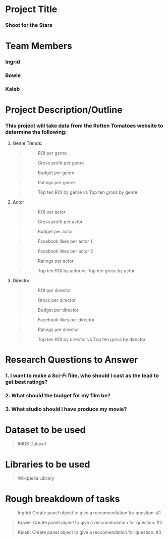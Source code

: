 # Project Title
### Shoot for the Stars 

# Team Members
### Ingrid 
### Bowie 
### Kaleb 

# Project Description/Outline
### This project will take data from the Rotten Tomatoes website to determine the following:
1. Genre Trends:
    >> ROI per genre 

    >> Gross profit per genre 

    >> Budget per genre 

    >> Ratings per genre 

    >> Top ten ROI by genre vs Top ten gross by genre 

2. Actor
    >> ROI per actor 

    >> Gross profit per actor

    >> Budget per actor 

    >> Facebook likes per actor 1

    >> Facebook likes per actor 2

    >> Ratings per actor

    >> Top ten ROI by actor vs Top ten gross by actor 

3. Director
    >> ROI per director 

    >> Gross per director 

    >> Budget per director

    >> Facebook likes per director 

    >> Ratings per director

    >> Top ten ROI by director vs Top ten gross by director 

# Research Questions to Answer
### 1. I want to make a Sci-Fi film, who should I cast as the lead to get best ratings? 
### 2. What should the budget for my film be? 
### 3. What studio should I have produce my movie? 

# Dataset to be used 
> IMDB Dataset  

# Libraries to be used 
> Wikipedia Library 

# Rough breakdown of tasks
>Ingrid: Create panel object to give a reccomendation for question: #1 

>Bowie: Create panel object to give a reccomendation for question: #2

>Kaleb: Create panel object to give a reccomendation for question: #3